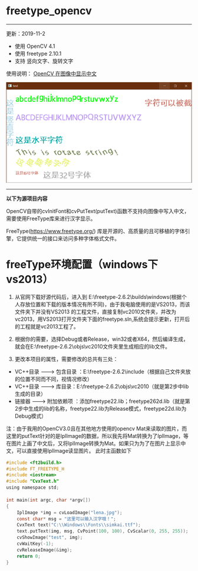 # freetype_opencv

----

更新：2019-11-2

* 使用 OpenCV 4.1
* 使用 freetype 2.10.1
* 支持 竖向文字、旋转文字

使用说明： [OpenCV 在图像中显示中文]()

![](images/freetypevs008.png)

----

**以下为源项目内容**

OpenCV自带的cvInitFont和cvPutText(putText)函数不支持向图像中写入中文，需要使用FreeType库来进行汉字显示。

FreeType(https://www.freetype.org/) 库是开源的、高质量的且可移植的字体引擎，它提供统一的接口来访问多种字体格式文件。

# freeType环境配置（windows下vs2013）
1. 从官网下载好源代码后，进入到 E:\freetype-2.6.2\builds\windows(根据个人存放位置和下载的版本情况有所不同)，由于我电脑使用的是VS2013，而该文件夹下并没有VS2013
的工程文件，直接复制vc2010文件夹，并改为vc2013，用VS2013打开文件夹下面的freetype.sln,系统会提示更新，打开后的工程就是vc2013工程了。

2. 根据你的需要，选择Debug或者Release，win32或者X64，然后编译生成，就会在E:\freetype-2.6.2\objs\vc2010文件夹里生成相应的lib文件。
3. 更改本项目的属性，需要修改的总共有三处：
* VC++目录 ---> 包含目录  ：E:\freetype-2.6.2\include（根据自己文件夹放的位置不同而不同，视情况修改）
* VC++目录 ---> 库目录：E:\freetype-2.6.2\objs\vc2010（就是第2步中lib生成的目录）
* 链接器 ---> 附加依赖项 ：添加freetype22.lib；freetype262d.lib（就是第2步中生成的lib的名称，freetype22.lib为Release模式，freetype22d.lib为Debug模式）


注：由于我用的OpenCV3.0且在其他地方使用的opencv Mat来读取的图片，而这里的putText针对的是IplImage的数据，所以我先将Mat转换为了IplImage，等在图片上画了中文后，又将IplImage转换为Mat。如果只为为了在图片上显示中文，可以直接使用IplImage读显图片。
此时主函数如下

```C
#include <ft2build.h>
#include FT_FREETYPE_H
#include <iostream>
#include "CvxText.h"
using namespace std;

int main(int argc, char *argv[])
{
	IplImage *img = cvLoadImage("lena.jpg");
	const char* msg = "这里可以输入汉字哦！";
	CvxText text("C:\\Windows\\Fonts\\simkai.ttf");
	text.putText(img, msg, CvPoint(100, 100), CvScalar(0, 255, 255));
	cvShowImage("test", img);
	cvWaitKey(-1);
	cvReleaseImage(&img);
	return 0;
}
```
